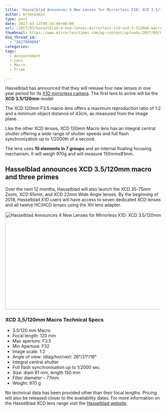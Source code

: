 ```yaml
---
title: 'Hasselblad Announces 4 New Lenses for Mirrorless X1D: XCD 3.5/120mm macro'
author: mrtmsadmin
type: post
date: 2017-03-13T09:34:04+00:00
url: /2017/03/hasselblad-4-new-lenses-mirrorless-x1d-xcd-3-5120mm-macro/
thumbnail: https://www.mirrorlesstimes.com/wp-content/uploads/2017/03/hasselblad-xcd-3-5120mm.jpg
dsq_thread_id:
  - "5627899894"
categories:
tags:
  - Announcement
  - Lens
  - Macro
  - Prime

---
```

Hasselblad has announced that they will release four new lenses in one year period for its [X1D mirrorless camera][1]. The first lens to arrive will be the **XCD 3.5/120mm** model.

The XCD 120mm F3.5 macro lens offers a maximum reproduction ratio of 1:2 and a minimum object distance of 43cm, as measured from the image plane.

Like the other XCD lenses, XCD 120mm Macro lens has an integral central shutter offering a wide range of shutter speeds and full flash synchronization up to 1/2000th of a second.

The lens uses **10 elements in 7 groups** and an internal floating focusing mechanism. It will weigh 970g and will measure 150mmx81mm.<!--more-->

## Hasselblad announces XCD 3.5/120mm macro and three primes

Over the next 12 months, Hasselblad will also launch the XCD 35-75mm Zoom, XCD 65mm, and XCD 22mm Wide Angle lenses. By the beginning of 2018, Hasselblad X1D users will have access to seven dedicated XCD lenses and all twelve HC/HCD lenses using the XH lens adapter.

[<img class="aligncenter wp-image-1025 size-full" title="Hasselblad Announces 4 New Lenses for Mirrorless X1D: XCD 3.5/120mm macro" src="https://i2.wp.com/www.mirrorlesstimes.com/wp-content/uploads/2017/03/hasselblad-xcd-3-5120mm.jpg?resize=600%2C315&#038;ssl=1" alt="Hasselblad Announces 4 New Lenses for Mirrorless X1D: XCD 3.5/120mm macro" width="600" height="315" srcset="https://i2.wp.com/www.mirrorlesstimes.com/wp-content/uploads/2017/03/hasselblad-xcd-3-5120mm.jpg?w=900&ssl=1 900w, https://i2.wp.com/www.mirrorlesstimes.com/wp-content/uploads/2017/03/hasselblad-xcd-3-5120mm.jpg?resize=300%2C158&ssl=1 300w, https://i2.wp.com/www.mirrorlesstimes.com/wp-content/uploads/2017/03/hasselblad-xcd-3-5120mm.jpg?resize=768%2C404&ssl=1 768w" sizes="(max-width: 600px) 100vw, 600px" data-recalc-dims="1" />][2]

### XCD 3,5/120mm Macro Technical Specs

  * 3.5/120 mm Macro
  * Focal length: 120 mm
  * Max aperture: F3.5
  * Min Aperture: F32
  * Image scale: 1:2
  * Angle of view: (diag/hor/ver): 26°/21°/16°
  * Integral central shutter
  * Full flash synchronisation up to 1/2000 sec
  * Size: diam 81 mm, length 150 mm
  * Filter diameter – 77mm
  * Weight: 970 g

No technical data has been provided other than their focal lengths. Pricing will also be released closer to the availability dates. For more information on the Hasselblad XCD lens range visit the <a href="http://www.hasselblad.com/lenses/x-system/" target="_blank">Hasselblad website</a>.

 [1]: https://www.mirrorlesstimes.com/2016/06/hasselblad-x1d/
 [2]: https://i2.wp.com/www.mirrorlesstimes.com/wp-content/uploads/2017/03/hasselblad-xcd-3-5120mm.jpg?ssl=1